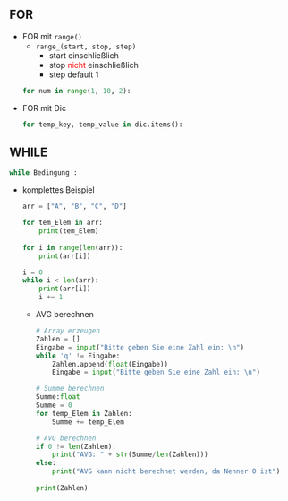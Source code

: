 ## FOR 
- FOR mit `range()` 
	- `range_(start, stop, step)` 
		- start einschließlich 
		- stop <font color = "red">nicht</font> einschließlich 
		- step default 1
	```python
	for num in range(1, 10, 2):
	```
- FOR mit Dic 
	```python
	for temp_key, temp_value in dic.items():
	```

## WHILE 
```python
while Bedingung : 
```

- komplettes Beispiel 
	```python
	arr = ["A", "B", "C", "D"]
	
	for tem_Elem in arr:
	    print(tem_Elem)
	    
	for i in range(len(arr)):
	    print(arr[i])
	
	i = 0
	while i < len(arr):
	    print(arr[i])
	    i += 1
	```
	- AVG berechnen 
		```python
		# Array erzeugen
		Zahlen = []
		Eingabe = input("Bitte geben Sie eine Zahl ein: \n")
		while 'q' != Eingabe:
			Zahlen.append(float(Eingabe))
			Eingabe = input("Bitte geben Sie eine Zahl ein: \n")
		
		# Summe berechnen
		Summe:float
		Summe = 0
		for temp_Elem in Zahlen:
			Summe += temp_Elem
		
		# AVG berechnen
		if 0 != len(Zahlen):
			print("AVG: " + str(Summe/len(Zahlen)))
		else:
			print("AVG kann nicht berechnet werden, da Nenner 0 ist")
			
		print(Zahlen)
		```